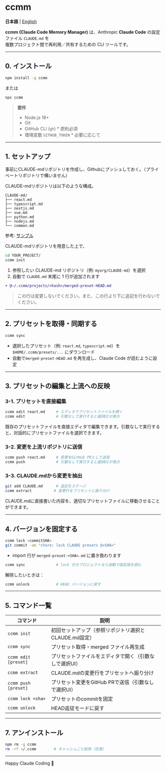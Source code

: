 # ccmm

**日本語** | [English](README.en.md)

**ccmm (Claude Code Memory Manager)** は、Anthropic **Claude Code** の設定ファイル `CLAUDE.md` を  
複数プロジェクト間で再利用／共有するための CLI ツールです。

---

## 0. インストール

```bash
npm install -g ccmm
```

または
```bash
npx ccmm
```

> **要件**  
> - Node.js 18+  
> - Git  
> - GitHub CLI (`gh`) * 原則必須
> - 環境変数 `GITHUB_TOKEN` * 必要に応じて

---

## 1. セットアップ

事前にCLAUDE-mdリポジトリを作成し、Githubにプッシュしておく。（プライベートリポジトリで構いません）

CLAUDE-mdリポジトリは以下のような構成。
```
CLAUDE-md/
├── react.md
├── typescript.md
├── nextjs.md
├── vue.md
├── python.md
├── nodejs.md
└── common.md
```
参考: [サンプル](https://github.com/Nasubikun/CLAUDE-md)

CLAUDE-mdリポジトリを用意した上で、

```bash
cd YOUR_PROJECT/
ccmm init
```

1. 参照したい CLAUDE-md リポジトリ（例: `myorg/CLAUDE-md`）を選択  
2. 自動で `CLAUDE.md` 末尾に 1 行が追加されます

```diff
+ @~/.ccmm/projects/<hash>/merged-preset-HEAD.md
```

> この行は変更しないでください。また、この行より下に追記を行わないでください。

---

## 2. プリセットを取得・同期する

```bash
ccmm sync
```

- 選択したプリセット（例: `react.md`, `typescript.md`）を
  `$HOME/.ccmm/presets/...` にダウンロード  
- 自動で`merged-preset-HEAD.md` を再生成し、Claude Code が読むように設定

---

## 3. プリセットの編集と上流への反映

### 3-1. プリセットを直接編集

```bash
ccmm edit react.md     # エディタでプリセットファイルを開く
ccmm edit              # 引数なしで実行すると選択UIが表示
```

既存のプリセットファイルを直接エディタで編集できます。引数なしで実行すると、対話的にプリセットファイルを選択できます。

### 3-2. 変更を上流リポジトリに送信

```bash
ccmm push react.md     # 変更をGitHub PRとして送信
ccmm push              # 引数なしで実行すると選択UIが表示
```

### 3-3. CLAUDE.mdから変更を抽出

```bash
git add CLAUDE.md      # 追記をステージ
ccmm extract          # 変更行をプリセットに振り分け
```

CLAUDE.mdに直接書いた内容を、適切なプリセットファイルに移動させることができます。

---

## 4. バージョンを固定する

```bash
ccmm lock <commitSHA>
git commit -am "chore: lock CLAUDE presets @<SHA>"
```

- import 行が `merged-preset-<SHA>.md` に置き換わります  

```bash
ccmm sync              # lock 付きプロジェクトなら自動で固定版を読む
```

解除したいときは：

```bash
ccmm unlock            # HEAD バージョンに戻す
```

---

## 5. コマンド一覧

| コマンド | 説明 |
|----------|------|
| `ccmm init` | 初回セットアップ（参照リポジトリ選択とCLAUDE.md設定） |
| `ccmm sync` | プリセット取得・merged ファイル再生成 |
| `ccmm edit [preset]` | プリセットファイルをエディタで開く（引数なしで選択UI） |
| `ccmm extract` | CLAUDE.mdの変更行をプリセットへ振り分け |
| `ccmm push [preset]` | プリセット変更をGitHub PRで送信（引数なしで選択UI） |
| `ccmm lock <sha>` | プリセットのcommitを固定 |
| `ccmm unlock` | HEAD追従モードに戻す |

---

## 7. アンインストール

```bash
npm rm -g ccmm
rm -rf ~/.ccmm        # キャッシュごと削除（任意）
```

---

Happy Claude Coding 🚀